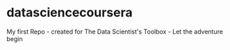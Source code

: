 datasciencecoursera
===================

My first Repo - created for The Data Scientist's Toolbox - Let the adventure begin
